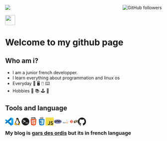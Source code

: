 [<img src="https://img.shields.io/static/v1?label=le gars des ordis &message=UP&color=blue&style=for-the-badge">][website]
<img align="right" alt="GitHub followers" src="https://img.shields.io/github/followers/gdo540?style=social">

[<img align="center" height="32" width="32" src="https://unpkg.com/simple-icons@v5/icons/rss.svg" />][flux]

# Welcome to my github page
## Who am i?
- I am a junior french developper.
- I learn everything about programmation and linux os 
- Everyday :electric_plug: :desktop_computer: :computer_mouse: :keyboard:
- Hobbies :musical_note: :books: :joystick: :cinema:
## Tools and language <br>
<img align="left" alt="Visual Studio Code" width="26px" src="https://raw.githubusercontent.com/github/explore/80688e429a7d4ef2fca1e82350fe8e3517d3494d/topics/visual-studio-code/visual-studio-code.png" />
<img align="left" alt="linux" width="26px" src="https://raw.githubusercontent.com/github/explore/80688e429a7d4ef2fca1e82350fe8e3517d3494d/topics/linux/linux.png" />
<img align="left" alt="Terminal" width="26px" src="https://raw.githubusercontent.com/github/explore/80688e429a7d4ef2fca1e82350fe8e3517d3494d/topics/terminal/terminal.png" />

<img align="left" alt="HTML5" width="26px" src="https://raw.githubusercontent.com/github/explore/80688e429a7d4ef2fca1e82350fe8e3517d3494d/topics/html/html.png" />
<img align="left" alt="CSS3" width="26px" src="https://raw.githubusercontent.com/github/explore/80688e429a7d4ef2fca1e82350fe8e3517d3494d/topics/css/css.png" />
<img align="left" alt="JavaScript" width="26px" src="https://raw.githubusercontent.com/github/explore/80688e429a7d4ef2fca1e82350fe8e3517d3494d/topics/javascript/javascript.png" />
<img align="left" alt="MySQL" width="26px" src="https://raw.githubusercontent.com/github/explore/ccc16358ac4530c6a69b1b80c7223cd2744dea83/topics/php/php.png" />
<img align="left" alt="MySQL" width="26px" src="https://raw.githubusercontent.com/github/explore/80688e429a7d4ef2fca1e82350fe8e3517d3494d/topics/mysql/mysql.png" />
&nbsp;&nbsp;
<img align="left" alt="Git" width="26px" src="https://raw.githubusercontent.com/github/explore/80688e429a7d4ef2fca1e82350fe8e3517d3494d/topics/git/git.png" />
<img align="left" alt="GitHub" width="26px" src="https://raw.githubusercontent.com/github/explore/78df643247d429f6cc873026c0622819ad797942/topics/github/github.png" />

### My blog  is [gars des ordis][website] but its in french language





<!--Pour afficher ce genre de lien il faut allez sur [shield.io](https://shields.io/ "shield.io").-->





[website]:http://legarsdesordis.rf.gd/
[flux]:http://legarsdesordis.rf.gd/feed/